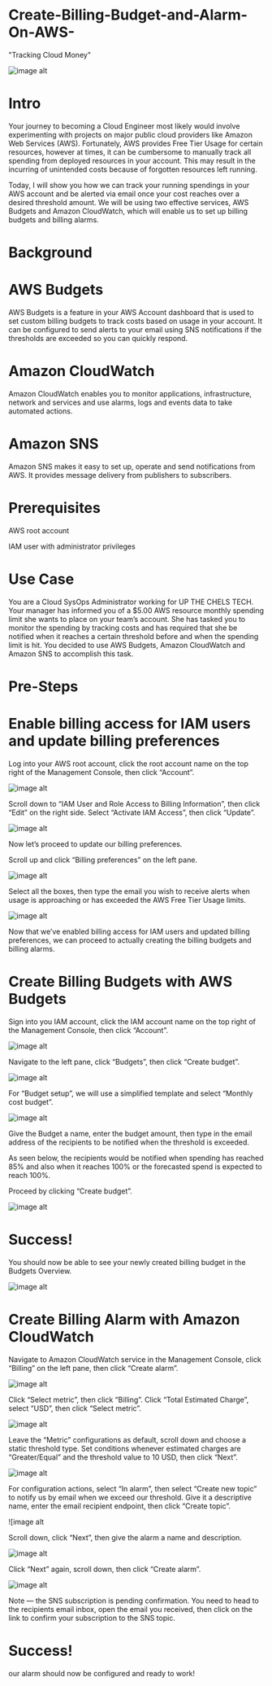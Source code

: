 # Create-Billing-Budget-and-Alarm-On-AWS-
"Tracking Cloud Money"

![image alt](https://github.com/Tatenda-Prince/Create-Billing-Budget-and-Alarm-On-AWS-/blob/6781aa8b78dc0f379030ea30823c7e478bb2162f/Images/aws%20budget.png)

# Intro

Your journey to becoming a Cloud Engineer most likely would involve experimenting with projects on major public cloud providers like Amazon Web Services (AWS). Fortunately, AWS provides Free Tier Usage for certain resources, however at times, it can be cumbersome to manually track all spending from deployed resources in your account. This may result in the incurring of unintended costs because of forgotten resources left running.

Today, I will show you how we can track your running spendings in your AWS account and be alerted via email once your cost reaches over a desired threshold amount. We will be using two effective services, AWS Budgets and Amazon CloudWatch, which will enable us to set up billing budgets and billing alarms.

# Background

# AWS Budgets

AWS Budgets is a feature in your AWS Account dashboard that is used to set custom billing budgets to track costs based on usage in your account. It can be configured to send alerts to your email using SNS notifications if the thresholds are exceeded so you can quickly respond.

# Amazon CloudWatch

Amazon CloudWatch enables you to monitor applications, infrastructure, network and services and use alarms, logs and events data to take automated actions.

# Amazon SNS

Amazon SNS makes it easy to set up, operate and send notifications from AWS. It provides message delivery from publishers to subscribers.

# Prerequisites

AWS root account

IAM user with administrator privileges

# Use Case

You are a Cloud SysOps Administrator working for UP THE CHELS TECH. Your manager has informed you of a $5.00 AWS resource monthly spending limit she wants to place on your team’s account. She has tasked you to monitor the spending by tracking costs and has required that she be notified when it reaches a certain threshold before and when the spending limit is hit. You decided to use AWS Budgets, Amazon CloudWatch and Amazon SNS to accomplish this task.

# Pre-Steps

# Enable billing access for IAM users and update billing preferences

Log into your AWS root account, click the root account name on the top right of the Management Console, then click “Account”.

![image alt](https://github.com/Tatenda-Prince/Create-Billing-Budget-and-Alarm-On-AWS-/blob/4db33f47fac54562ff7c083db271868283587324/Images/Screenshot%202024-12-24%20120213.png)


Scroll down to “IAM User and Role Access to Billing Information”, then click “Edit” on the right side. Select “Activate IAM Access”, then click “Update”.


![image alt](https://github.com/Tatenda-Prince/Create-Billing-Budget-and-Alarm-On-AWS-/blob/b4d64bc5279b5b8e3f3944511d59f134e6b0f032/Images/Screenshot%202024-12-24%20120326.png) 

Now let’s proceed to update our billing preferences.

Scroll up and click “Billing preferences” on the left pane.

![image alt](https://github.com/Tatenda-Prince/Create-Billing-Budget-and-Alarm-On-AWS-/blob/04bc426fc7cd4cc33bd2ae4046c53e25ebfc5cef/Images/Screenshot%202024-12-26%20114033.png) 


Select all the boxes, then type the email you wish to receive alerts when usage is approaching or has exceeded the AWS Free Tier Usage limits.

![image alt](https://github.com/Tatenda-Prince/Create-Billing-Budget-and-Alarm-On-AWS-/blob/70bb6e57f5962a0af69c33eb1ab06698c5871afe/Images/Screenshot%202024-12-26%20114149.png)

Now that we’ve enabled billing access for IAM users and updated billing preferences, we can proceed to actually creating the billing budgets and billing alarms.


# Create Billing Budgets with AWS Budgets

Sign into you IAM account, click the IAM account name on the top right of the Management Console, then click “Account”.

![image alt](https://github.com/Tatenda-Prince/Create-Billing-Budget-and-Alarm-On-AWS-/blob/866551cfe9d74af8445c4401914ef677afa21e64/Images/Screenshot%202024-12-24%20120213.png)

Navigate to the left pane, click “Budgets”, then click “Create budget”.

![image alt](https://github.com/Tatenda-Prince/Create-Billing-Budget-and-Alarm-On-AWS-/blob/c225df46ce187949fcf6d21b72814fb20698d57d/Images/Screenshot%202024-12-24%20120804.png)


For “Budget setup”, we will use a simplified template and select “Monthly cost budget”.

![image alt](https://github.com/Tatenda-Prince/Create-Billing-Budget-and-Alarm-On-AWS-/blob/d5aacaa87cacff0a72a0d19392dde14707e04480/Images/Screenshot%202024-12-24%20121011.png)


Give the Budget a name, enter the budget amount, then type in the email address of the recipients to be notified when the threshold is exceeded.

As seen below, the recipients would be notified when spending has reached 85% and also when it reaches 100% or the forecasted spend is expected to reach 100%.

Proceed by clicking “Create budget”.


![image alt](https://github.com/Tatenda-Prince/Create-Billing-Budget-and-Alarm-On-AWS-/blob/ebdc4b4a19e9e87fa23fc3ddc96270df10f30e29/Images/Screenshot%202024-12-24%20121019.png)


# Success!
You should now be able to see your newly created billing budget in the Budgets Overview.

![image alt](https://github.com/Tatenda-Prince/Create-Billing-Budget-and-Alarm-On-AWS-/blob/c8b3987a79868b2bbbaee7faa719fc6f62750218/Images/Screenshot%202024-12-24%20121042.png)


# Create Billing Alarm with Amazon CloudWatch

Navigate to Amazon CloudWatch service in the Management Console, click “Billing” on the left pane, then click “Create alarm”.


![image alt](https://github.com/Tatenda-Prince/Create-Billing-Budget-and-Alarm-On-AWS-/blob/2ecf03bade1e74d6e8b6516319cead92255b396d/Images/Screenshot%202024-12-26%20120043.png)


Click “Select metric”, then click “Billing”. Click “Total Estimated Charge”, select “USD”, then click “Select metric”.

![image alt](https://github.com/Tatenda-Prince/Create-Billing-Budget-and-Alarm-On-AWS-/blob/b8c4dab9066095c95f5cc9bd9c5a08bc183905d0/Images/Screenshot%202024-12-24%20121452.png)


Leave the “Metric” configurations as default, scroll down and choose a static threshold type. Set conditions whenever estimated charges are “Greater/Equal” and the threshold value to 10 USD, then click “Next”.


![image alt](https://github.com/Tatenda-Prince/Create-Billing-Budget-and-Alarm-On-AWS-/blob/ac8ea797ad1b4d4647bd27155a6c908b6e870760/Images/Screenshot%202024-12-24%20121539.png) 


For configuration actions, select “In alarm”, then select “Create new topic” to notify us by email when we exceed our threshold. Give it a descriptive name, enter the email recipient endpoint, then click “Create topic”.


![image alt[](https://github.com/Tatenda-Prince/Create-Billing-Budget-and-Alarm-On-AWS-/blob/6462f3259311a6363d386b8f51c8aaf260877227/Images/Screenshot%202024-12-24%20121935.png)

Scroll down, click “Next”, then give the alarm a name and description.


![image alt](https://github.com/Tatenda-Prince/Create-Billing-Budget-and-Alarm-On-AWS-/blob/a017501bf9a394fe8e2177029bb237fad8e25820/Images/Screenshot%202024-12-24%20122105.png)


Click “Next” again, scroll down, then click “Create alarm”.

![image alt](https://github.com/Tatenda-Prince/Create-Billing-Budget-and-Alarm-On-AWS-/blob/275be0fb474e6690007ced05e2da72db4351c4d3/Images/Screenshot%202024-12-24%20122810.png)


Note — the SNS subscription is pending confirmation. You need to head to the recipients email inbox, open the email you received, then click on the link to confirm your subscription to the SNS topic.

# Success!

our alarm should now be configured and ready to work!



























